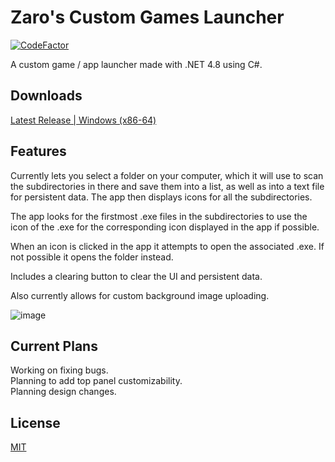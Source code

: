 # Zaro's Custom Games Launcher
[![CodeFactor](https://www.codefactor.io/repository/github/zaroxqs/zaros_cgl/badge)](https://www.codefactor.io/repository/github/zaroxqs/zaros_cgl)

A custom game / app launcher made with .NET 4.8 using C#.

## Downloads
[Latest Release | Windows (x86-64)](https://github.com/Zaroxqs/Zaros_CGL/releases/download/v1.0.0/Zaros.CGL.zip)

## Features
Currently lets you select a folder on your computer, which it will use to scan the subdirectories in there and save them into a list, as well as into a text file for persistent data. 
The app then displays icons for all the subdirectories. 

The app looks for the firstmost .exe files in the subdirectories to use the icon of the .exe for the corresponding icon displayed in the app if possible.

When an icon is clicked in the app it attempts to open the associated .exe. If not possible it opens the folder instead.

Includes a clearing button to clear the UI and persistent data.

Also currently allows for custom background image uploading.

![image](https://github.com/user-attachments/assets/af25cad7-b176-46a6-a5a8-3432943e7708)

## Current Plans
Working on fixing bugs.\
Planning to add top panel customizability.\
Planning design changes.

## License
[MIT](https://choosealicense.com/licenses/mit/)
